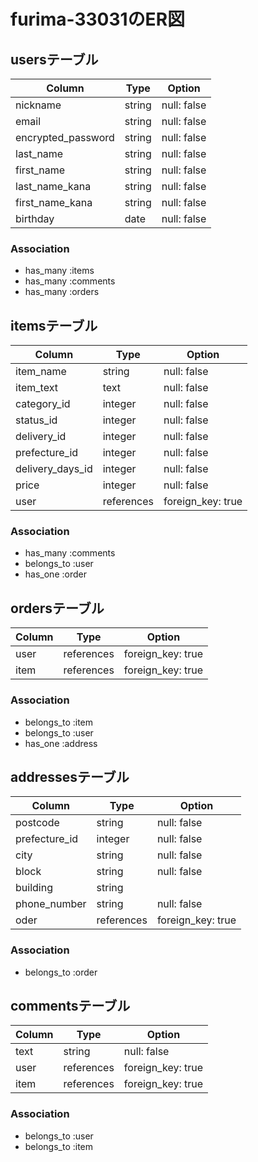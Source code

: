 # furima-33031のER図

## usersテーブル
| Column               | Type   | Option      | 
| -------------------- | ------ | ----------- | 
| nickname             | string | null: false | 
| email                | string | null: false | 
| encrypted_password   | string | null: false | 
| last_name            | string | null: false | 
| first_name           | string | null: false | 
| last_name_kana       | string | null: false | 
| first_name_kana      | string | null: false | 
| birthday             | date   | null: false | 

### Association

- has_many :items
- has_many :comments
- has_many :orders

## itemsテーブル
| Column           | Type       | Option            | 
| ---------------- | ---------- | ----------------- | 
| item_name        | string     | null: false       | 
| item_text        | text       | null: false       | 
| category_id      | integer    | null: false       | 
| status_id        | integer    | null: false       | 
| delivery_id      | integer    | null: false       | 
| prefecture_id    | integer    | null: false       | 
| delivery_days_id | integer    | null: false       | 
| price            | integer    | null: false       | 
| user             | references | foreign_key: true | 

### Association

- has_many :comments
- belongs_to :user
- has_one :order

## ordersテーブル
| Column  | Type       | Option            | 
| ------- | ---------- | ----------------- | 
| user    | references | foreign_key: true | 
| item    | references | foreign_key: true | 

### Association

- belongs_to :item
- belongs_to :user
- has_one :address

## addressesテーブル
| Column        | Type       | Option            | 
| ------------- | ---------- | ----------------- | 
| postcode      | string     | null: false       | 
| prefecture_id | integer    | null: false       | 
| city          | string     | null: false       | 
| block         | string     | null: false       | 
| building      | string     |                   | 
| phone_number  | string     | null: false       | 
| oder          | references | foreign_key: true | 

### Association

- belongs_to :order

## commentsテーブル
| Column  | Type       | Option            | 
| ------- | ---------- | ----------------- | 
| text    | string     | null: false       | 
| user    | references | foreign_key: true | 
| item    | references | foreign_key: true | 

### Association

- belongs_to :user
- belongs_to :item